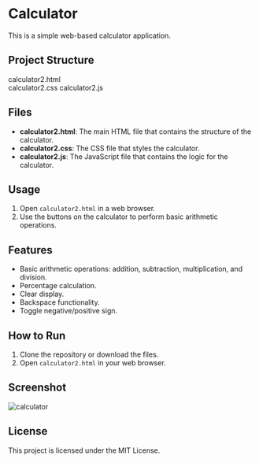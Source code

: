 # Calculator

This is a simple web-based calculator application.

## Project Structure

calculator2.html        
calculator2.css
calculator2.js

## Files

- **calculator2.html**: The main HTML file that contains the structure of the calculator.
- **calculator2.css**: The CSS file that styles the calculator.
- **calculator2.js**: The JavaScript file that contains the logic for the calculator.

## Usage

1. Open `calculator2.html` in a web browser.
2. Use the buttons on the calculator to perform basic arithmetic operations.

## Features

- Basic arithmetic operations: addition, subtraction, multiplication, and division.
- Percentage calculation.
- Clear display.
- Backspace functionality.
- Toggle negative/positive sign.

## How to Run

1. Clone the repository or download the files.
2. Open `calculator2.html` in your web browser.

## Screenshot

![calculator](https://github.com/user-attachments/assets/7e3b72b0-a849-4d56-a2b5-30e728d8ec5c)

## License

This project is licensed under the MIT License.
